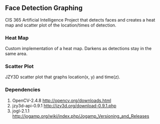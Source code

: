 ## Face Detection Graphing

CIS 365 Artificial Intelligence Project that detects faces and creates
a heat map and scatter plot of the location/times of detection.

### Heat Map

Custom implementation of a heat map.  Darkens as detections stay in the
same area.

### Scatter Plot

JZY3D scatter plot that graphs location(x, y) and time(z).

### Dependencies

 1) OpenCV-2.4.8 http://opencv.org/downloads.html
 2) jzy3d-api-0.9.1 http://jzy3d.org/download-0.9.1.php
 3) jogl-2.1.1 http://jogamp.org/wiki/index.php/Jogamp_Versioning_and_Releases
